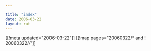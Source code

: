```yaml
---

title: "index"
date: 2006-03-22
layout: rut
---
```


[[!meta updated="2006-03-22"]]
[[!map pages="20060322/* and ! 20060322/*/*"]]
